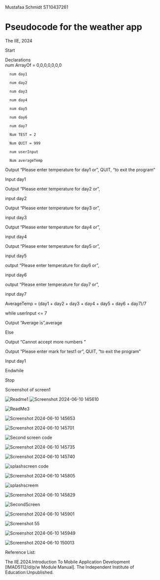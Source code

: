 Mustafaa Schmidt ST10437261





# Pseudocode for the weather app 
The IIE, 2024

Start  

  Declarations  
      num ArrayOf = 0,0,0,0,0,0,0
      
      num day1
      
      num day2
      
      num day3
      
      num day4 
      
      num day5
      
      num day6
      
      num day7
      
      Num TEST = 2 
      
      Num QUIT = 999 
      
      num userInput
      
      Num averageTemp 

Output “Please enter temperature for day1 or”, QUIT, “to exit the program” 

Input day1 

Output “Please enter temperature for day2 or”,

input day2

Output “Please enter temperature for day3 or”,

input day3

Output “Please enter temperature for day4 or”,

input day4

Output “Please enter temperature for day5 or”,

input day5

output “Please enter temperature for day6 or”,

input day6

output “Please enter temperature for day7 or”,

input day7

 AverageTemp = (day1 + day2 + day3 + day4 + day5 + day6 + day7)/7
 
 while userInput <= 7
 
Output “Average is”,average 

Else 

Output “Cannot accept more numbers ” 

Output “Please enter mark for test1 or”, QUIT, “to exit the program” 

Input day1

  Endwhile  

Stop 

Screenshot of screen1

![Readme1](https://github.com/MustafaaSchmidt/im/assets/160750018/522b5a8c-15a7-4a60-9811-00c2282b0fde)
![Screenshot 2024-06-10 145610](https://github.com/MustafaaSchmidt/im/assets/160750018/f27c0804-3672-4a03-a592-e70e4dbb65ca)

![ReadMe3](https://github.com/MustafaaSchmidt/im/assets/160750018/d99c9c3a-78b5-4f91-b3c3-37fe613b9840)

![Screenshot 2024-06-10 145653](https://github.com/MustafaaSchmidt/im/assets/160750018/f262058a-e4f3-4d1a-bec8-a1e786e7440c)

![Screenshot 2024-06-10 145701](https://github.com/MustafaaSchmidt/im/assets/160750018/3ccc1491-4630-4143-a77a-fd7d1f79eeef)

![Second screen code](https://github.com/MustafaaSchmidt/im/assets/160750018/61a946ae-acd4-4cb1-ac86-1e46517c0aeb)

![Screenshot 2024-06-10 145735](https://github.com/MustafaaSchmidt/im/assets/160750018/3338a6a7-4715-43ae-8cfd-2a4d3f73857f)

![Screenshot 2024-06-10 145740](https://github.com/MustafaaSchmidt/im/assets/160750018/2e3d3772-8f37-4f0c-8b85-c82fce22dc7a)

![splashscreen code](https://github.com/MustafaaSchmidt/im/assets/160750018/a5f39e6f-fb6d-4484-b940-51b9937595a3)

![Screenshot 2024-06-10 145805](https://github.com/MustafaaSchmidt/im/assets/160750018/58b5d40f-a58a-4610-a220-8292b26a3ebe)


![splashscreem](https://github.com/MustafaaSchmidt/im/assets/160750018/a78aa43a-0265-4170-8b8a-1e7eb719d08e)

![Screenshot 2024-06-10 145829](https://github.com/MustafaaSchmidt/im/assets/160750018/73584d3f-944a-4fc4-a941-36d2da0a09b7)

![SecondScreen](https://github.com/MustafaaSchmidt/im/assets/160750018/83b1f2a1-cb0a-4c5a-9471-b9b6c95f6b2d)

![Screenshot 2024-06-10 145901](https://github.com/MustafaaSchmidt/im/assets/160750018/dec6da66-af23-4bc1-9030-d3dd05ff43a8)

![Screenshot 55](https://github.com/MustafaaSchmidt/im/assets/160750018/6312f5de-d96a-4d66-8e18-ca220016bdaa)

![Screenshot 2024-06-10 145949](https://github.com/MustafaaSchmidt/im/assets/160750018/5e8ce07f-365a-4a17-8a5b-6bf00e5902da)



![Screenshot 2024-06-10 150013](https://github.com/MustafaaSchmidt/im/assets/160750018/3ab2985f-1fe4-4547-83ad-5a9ae21506f7)





Reference List:

The lIE.2024.Introduction To Mobile Application Development [IMAD5112/d/p/w Module Manual]. The Independent Institute of Education:Unpublished.


           

